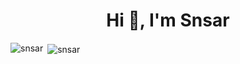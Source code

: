<h1 align="center">Hi 👋, I'm Snsar</h1>


<p><img align="left" src="https://github-readme-stats.vercel.app/api/top-langs?username=snsar&show_icons=true&locale=en&layout=compact" alt="snsar" /></p>

<p>&nbsp;<img align="center" src="https://github-readme-stats.vercel.app/api?username=snsar&show_icons=true&locale=en" alt="snsar" /></p>
